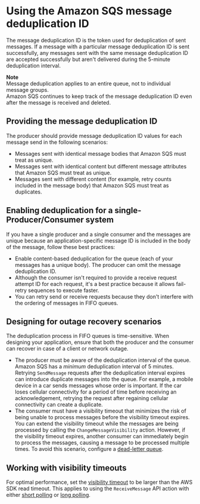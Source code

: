# Using the Amazon SQS message deduplication ID<a name="using-messagededuplicationid-property"></a>

The message deduplication ID is the token used for deduplication of sent messages\. If a message with a particular message deduplication ID is sent successfully, any messages sent with the same message deduplication ID are accepted successfully but aren't delivered during the 5\-minute deduplication interval\.

**Note**  
Message deduplication applies to an entire queue, not to individual message groups\.  
Amazon SQS continues to keep track of the message deduplication ID even after the message is received and deleted\.

## Providing the message deduplication ID<a name="providing-message-deduplication-id"></a>

The producer should provide message deduplication ID values for each message send in the following scenarios:
+ Messages sent with identical message bodies that Amazon SQS must treat as unique\.
+ Messages sent with identical content but different message attributes that Amazon SQS must treat as unique\.
+ Messages sent with different content \(for example, retry counts included in the message body\) that Amazon SQS must treat as duplicates\.

## Enabling deduplication for a single\-Producer/Consumer system<a name="single-producer-single-consumer"></a>

If you have a single producer and a single consumer and the messages are unique because an application\-specific message ID is included in the body of the message, follow these best practices:
+ Enable content\-based deduplication for the queue \(each of your messages has a unique body\)\. The producer can omit the message deduplication ID\.
+ Although the consumer isn't required to provide a receive request attempt ID for each request, it's a best practice because it allows fail\-retry sequences to execute faster\.
+ You can retry send or receive requests because they don't interfere with the ordering of messages in FIFO queues\.

## Designing for outage recovery scenarios<a name="designing-for-outage-recovery-scenarios"></a>

The deduplication process in FIFO queues is time\-sensitive\. When designing your application, ensure that both the producer and the consumer can recover in case of a client or network outage\.
+ The producer must be aware of the deduplication interval of the queue\. Amazon SQS has a *minimum* deduplication interval of 5 minutes\. Retrying `SendMessage` requests after the deduplication interval expires can introduce duplicate messages into the queue\. For example, a mobile device in a car sends messages whose order is important\. If the car loses cellular connectivity for a period of time before receiving an acknowledgement, retrying the request after regaining cellular connectivity can create a duplicate\.
+ The consumer must have a visibility timeout that minimizes the risk of being unable to process messages before the visibility timeout expires\. You can extend the visibility timeout while the messages are being processed by calling the `ChangeMessageVisibility` action\. However, if the visibility timeout expires, another consumer can immediately begin to process the messages, causing a message to be processed multiple times\. To avoid this scenario, configure a [dead\-letter queue](sqs-dead-letter-queues.md)\.

## Working with visibility timeouts<a name="working-with-visibility-timeouts"></a>

For optimal performance, set the [visibility timeout](sqs-visibility-timeout.md) to be larger than the AWS SDK read timeout\. This applies to using the `ReceiveMessage` API action with either [short polling](sqs-short-and-long-polling.md#sqs-short-polling) or [long polling](sqs-short-and-long-polling.md)\.